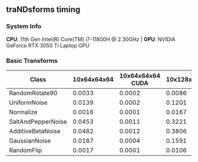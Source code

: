 ## traNDsforms timing

### System Info

**CPU**: 11th Gen Intel(R) Core(TM) i7-11800H @ 2.30GHz | **GPU**: NVIDIA GeForce RTX 3050 Ti Laptop GPU

### Basic Transforms

| Class | 10x64x64x64 | 10x64x64x64 CUDA | 10x128x128x128 | 10x128x128x128 CUDA |
|-------|-------------|------------------|----------------|---------------------|
| RandomRotate90 | 0.0033 | 0.0002 | 0.0086 | 0.0001 |
| UniformNoise | 0.0139 | 0.0002 | 0.1201 | 0.0003 |
| Normalize | 0.0016 | 0.0001 | 0.0167 | 0.0000 |
| SaltAndPepperNoise | 0.0453 | 0.0011 | 0.3221 | 0.0056 |
| AdditiveBetaNoise | 0.0482 | 0.0012 | 0.3806 | 0.0085 |
| GaussianNoise | 0.0187 | 0.0004 | 0.1591 | 0.0025 |
| RandomFlip | 0.0017 | 0.0001 | 0.0106 | 0.0000 |
